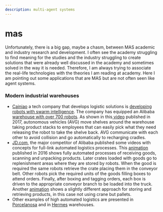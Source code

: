 ```yaml
---
description: multi-agent systems
---
```


# mas

Unfortunately, there is a big gap, maybe a chasm, between MAS academic and industry research and development. I often see the academy struggling to find meaning for the studies and the industry struggling to create solutions that were already well discussed in the academy and sometimes solved in the way it is needed. Therefore, I am always trying to associate the real-life technologies with the theories I am reading at academy. Here I am pointing out some applications that are MAS but are not often seen like agent systems.

### Modern industrial warehouses

* [Cainiao](https://global.cainiao.com/) a tech company that develops logistic solutions is [developing robots with swarm intelligence](https://hackernoon.com/ai-acrobatics-cainiaos-flexible-automated-warehouse-47e865f53e5f). The company has equipped an Alibaba [warehouse with over 700 robots](https://www.cnbc.com/2018/10/30/alibaba-cainiao-chinas-biggest-robot-warehouse-for-singles-day.html). As shown in this[ video](https://www.youtube.com/watch?v=bvEzDNxj7hA) published in 2017, autonomous vehicles \(AVG\) move shelves around the warehouse taking product stacks to employees that can easily pick what they need releasing the robot to take the shelve back. AVG communicate with each other to avoid collision and go automatically to recharging cradles.
* [JD.com](http://jd.com), the major competitor of Alibaba published some videos with concepts for full-link automated logistics processes. This [animation](https://www.youtube.com/watch?v=u2ucFo-cghQ) published in 2016 shows fully automated processes of receiving goods, scanning and unpacking products. Later crates loaded with goods go to replenishment areas where they are stored by robots. When the good is required the same robots retrieve the crate placing them in the conveyor belt. Other robots pick the required units of the goods filling boxes to attend orders. Finally, after boxing and tagging orders, each box is driven to the appropriate conveyor branch to be loaded into the truck. Another [animation](https://www.youtube.com/watch?v=udRYxhS4-Ow) shows a slightly different approach for storing and retrieving products, in this case not using crane but pallets.
* Other examples of high automated logistics are presented in [Porcelanosa](https://www.youtube.com/watch?v=xWApW5pSa4M) and in [Hermes](https://www.youtube.com/watch?v=WIlS3vNSuQ4) warehouses. 



